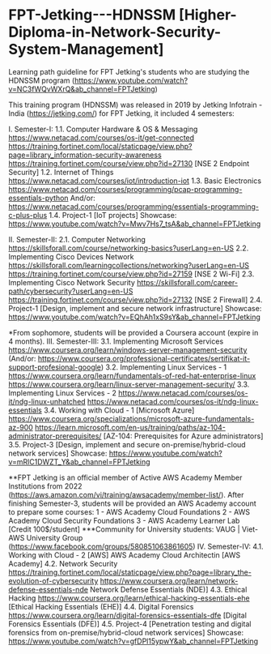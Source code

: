 # FPT-Jetking---HDNSSM [Higher-Diploma-in-Network-Security-System-Management]

Learning path guideline for FPT Jetking's students who are studying the HDNSSM program (https://www.youtube.com/watch?v=NC3fWQvWXrQ&ab_channel=FPTJetking)

This training program (HDNSSM) was released in 2019 by Jetking Infotrain - India (https://jetking.com/) for FPT Jetking, it included 4 semesters:

I. Semester-I:
1.1. Computer Hardware & OS & Messaging
https://www.netacad.com/courses/os-it/get-connected
https://training.fortinet.com/local/staticpage/view.php?page=library_information-security-awareness
https://training.fortinet.com/course/view.php?id=27130 [NSE 2 Endpoint Security]
1.2. Internet of Things
https://www.netacad.com/courses/iot/introduction-iot
1.3. Basic Electronics
https://www.netacad.com/courses/programming/pcap-programming-essentials-python
And/or: https://www.netacad.com/courses/programming/essentials-programming-c-plus-plus
1.4. Project-1 [IoT projects]
Showcase: https://www.youtube.com/watch?v=Mwv7Hs7_tsA&ab_channel=FPTJetking

II. Semester-II:
2.1. Computer Networking 
https://skillsforall.com/course/networking-basics?userLang=en-US
2.2. Implementing Cisco Devices Network 
https://skillsforall.com/learningcollections/networking?userLang=en-US
https://training.fortinet.com/course/view.php?id=27159 [NSE 2 Wi-Fi]
2.3. Implementing Cisco Network Security
https://skillsforall.com/career-path/cybersecurity?userLang=en-US
https://training.fortinet.com/course/view.php?id=27132 [NSE 2 Firewall]
2.4. Project-1 [Design, implement and secure network infrastructure]
Showcase: https://www.youtube.com/watch?v=EQhAh1xS9sY&ab_channel=FPTJetking

*From sophomore, students will be provided a Coursera account (expire in 4 months).
III. Semester-III:
3.1. Implementing Microsoft Services
https://www.coursera.org/learn/windows-server-management-security
(And/or: https://www.coursera.org/professional-certificates/sertifikat-it-support-profesional-google)
3.2. Implementing Linux Services - 1
https://www.coursera.org/learn/fundamentals-of-red-hat-enterprise-linux
https://www.coursera.org/learn/linux-server-management-security/
3.3. Implementing Linux Services - 2
https://www.netacad.com/courses/os-it/ndg-linux-unhatched
https://www.netacad.com/courses/os-it/ndg-linux-essentials
3.4. Working with Cloud - 1 [Microsoft Azure]
https://www.coursera.org/specializations/microsoft-azure-fundamentals-az-900
https://learn.microsoft.com/en-us/training/paths/az-104-administrator-prerequisites/ [AZ-104: Prerequisites for Azure administrators]
3.5. Project-3 [Design, implement and secure on-premise/hybrid-cloud network services]
Showcase: https://www.youtube.com/watch?v=mRlC1DWZT_Y&ab_channel=FPTJetking

**FPT Jetking is an official member of Active AWS Academy Member Institutions from 2022 (https://aws.amazon.com/vi/training/awsacademy/member-list/). After finishing Semester-3, students will be provided an AWS Academy account to prepare some courses:
1 - AWS Academy Cloud Foundations
2 - AWS Academy Cloud Security Foundations
3 - AWS Academy Learner Lab [Credit 100$/student]
***Community for University students: VAUG | Viet-AWS University Group (https://www.facebook.com/groups/580851063861605)
IV. Semester-IV:
4.1. Working with Cloud - 2 [AWS]
AWS Academy Cloud Architectin [AWS Academy]
4.2. Network Security
https://training.fortinet.com/local/staticpage/view.php?page=library_the-evolution-of-cybersecurity
https://www.coursera.org/learn/network-defense-essentials-nde Network Defense Essentials (NDE)]
4.3. Ethical Hacking
https://www.coursera.org/learn/ethical-hacking-essentials-ehe [Ethical Hacking Essentials (EHE)]
4.4. Digital Forensics
https://www.coursera.org/learn/digital-forensics-essentials-dfe [Digital Forensics Essentials (DFE)]
4.5. Project-4 [Penetration testing and digital forensics from on-premise/hybrid-cloud network services]
Showcase: https://www.youtube.com/watch?v=gfDPl15ypwY&ab_channel=FPTJetking
